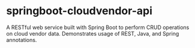 # springboot-cloudvendor-api
A RESTful web service built with Spring Boot to perform CRUD operations on cloud vendor data. Demonstrates usage of REST, Java, and Spring annotations.

